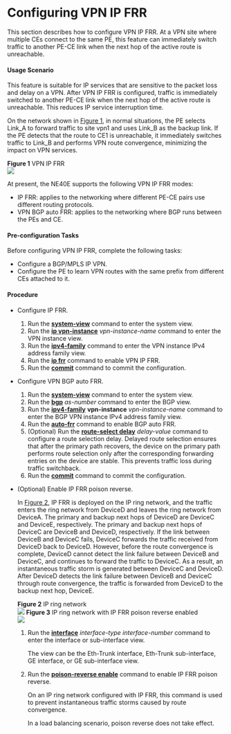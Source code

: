 Configuring VPN IP FRR
======================

This section describes how to configure VPN IP FRR. At a VPN site where multiple CEs connect to the same PE, this feature can immediately switch traffic to another PE-CE link when the next hop of the active route is unreachable.

#### Usage Scenario

This feature is suitable for IP services that are sensitive to the packet loss and delay on a VPN. After VPN IP FRR is configured, traffic is immediately switched to another PE-CE link when the next hop of the active route is unreachable. This reduces IP service interruption time.

On the network shown in [Figure 1](dc_vrp_mpls-l3vpn-v4_cfg_2012.html#EN-US_TASK_0172369422__fig_dc_vrp_mpls-l3vpn-v4_cfg_201201), in normal situations, the PE selects Link\_A to forward traffic to site vpn1 and uses Link\_B as the backup link. If the PE detects that the route to CE1 is unreachable, it immediately switches traffic to Link\_B and performs VPN route convergence, minimizing the impact on VPN services.

**Figure 1** VPN IP FRR  
![](images/fig_dc_vrp_mpls-l3vpn-v4_cfg_201201.png)

At present, the NE40E supports the following VPN IP FRR modes:

* IP FRR: applies to the networking where different PE-CE pairs use different routing protocols.
* VPN BGP auto FRR: applies to the networking where BGP runs between the PEs and CE.

#### Pre-configuration Tasks

Before configuring VPN IP FRR, complete the following tasks:

* Configure a BGP/MPLS IP VPN.
* Configure the PE to learn VPN routes with the same prefix from different CEs attached to it.

#### Procedure

* Configure IP FRR.
  1. Run the [**system-view**](cmdqueryname=system-view) command to enter the system view.
  2. Run the [**ip vpn-instance**](cmdqueryname=ip+vpn-instance) *vpn-instance-name* command to enter the VPN instance view.
  3. Run the [**ipv4-family**](cmdqueryname=ipv4-family) command to enter the VPN instance IPv4 address family view.
  4. Run the [**ip frr**](cmdqueryname=ip+frr) command to enable VPN IP FRR.
  5. Run the [**commit**](cmdqueryname=commit) command to commit the configuration.
* Configure VPN BGP auto FRR.
  1. Run the [**system-view**](cmdqueryname=system-view) command to enter the system view.
  2. Run the [**bgp**](cmdqueryname=bgp) *as-number* command to enter the BGP view.
  3. Run the [**ipv4-family**](cmdqueryname=ipv4-family) **vpn-instance** *vpn-instance-name* command to enter the BGP VPN instance IPv4 address family view.
  4. Run the [**auto-frr**](cmdqueryname=auto-frr) command to enable BGP auto FRR.
  5. (Optional) Run the [**route-select delay**](cmdqueryname=route-select+delay) *delay-value* command to configure a route selection delay. Delayed route selection ensures that after the primary path recovers, the device on the primary path performs route selection only after the corresponding forwarding entries on the device are stable. This prevents traffic loss during traffic switchback.
  6. Run the [**commit**](cmdqueryname=commit) command to commit the configuration.
* (Optional) Enable IP FRR poison reverse.
  
  
  
  In [Figure 2](#EN-US_TASK_0172369422__fig20345859153119), IP FRR is deployed on the IP ring network, and the traffic enters the ring network from DeviceD and leaves the ring network from DeviceA. The primary and backup next hops of DeviceD are DeviceC and DeviceE, respectively. The primary and backup next hops of DeviceC are DeviceB and DeviceD, respectively. If the link between DeviceB and DeviceC fails, DeviceC forwards the traffic received from DeviceD back to DeviceD. However, before the route convergence is complete, DeviceD cannot detect the link failure between DeviceB and DeviceC, and continues to forward the traffic to DeviceC. As a result, an instantaneous traffic storm is generated between DeviceC and DeviceD. After DeviceD detects the link failure between DeviceB and DeviceC through route convergence, the traffic is forwarded from DeviceD to the backup next hop, DeviceE.
  
  **Figure 2** IP ring network  
  ![](figure/en-us_image_0174096154.png)
  **Figure 3** IP ring network with IP FRR poison reverse enabled  
  ![](figure/en-us_image_0174096222.png)
  
  1. Run the [**interface**](cmdqueryname=interface) *interface-type* *interface-number* command to enter the interface or sub-interface view.
     
     
     
     The view can be the Eth-Trunk interface, Eth-Trunk sub-interface, GE interface, or GE sub-interface view.
  2. Run the [**poison-reverse enable**](cmdqueryname=poison-reverse+enable) command to enable IP FRR poison reverse.
     
     
     
     On an IP ring network configured with IP FRR, this command is used to prevent instantaneous traffic storms caused by route convergence.
     
     In a load balancing scenario, poison reverse does not take effect.